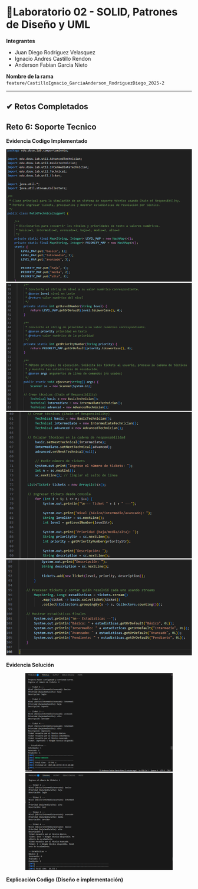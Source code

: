 # 🧪Laboratorio 02 - SOLID, Patrones de Diseño y UML

**Integrantes**
 - Juan Diego Rodriguez Velasquez
 - Ignacio Andres Castillo Rendon
 - Anderson Fabian Garcia Nieto

**Nombre de la rama**
`feature/CastilloIgnacio_GarciaAnderson_RodriguezDiego_2025-2`


---

## ✔ Retos Completados

## Reto 6: Soporte Tecnico

**Evidencia Codigo Implementado**

<p align="center">
	<img src="Laboratorio-2-CVDS-DOSW-01/docs/imagenes/Reto6/Reto6SupportTechnical-Code/Reto6TechnicalSupportMain01.png" alt="Evidencia Código 1" width="600"/>
	<img src="Laboratorio-2-CVDS-DOSW-01/docs/imagenes/Reto6/Reto6SupportTechnical-Code/Reto6TechnicalSupportMain02.png" alt="Evidencia Código 2" width="600"/>
	<img src="Laboratorio-2-CVDS-DOSW-01/docs/imagenes/Reto6/Reto6SupportTechnical-Code/Reto6TechnicalSupportMain03.png" alt="Evidencia Código 3" width="600"/>
	<img src="Laboratorio-2-CVDS-DOSW-01/docs/imagenes/Reto6/Reto6SupportTechnical-Code/Reto6TechnicalSupportMain04.png" alt="Evidencia Código 4" width="600"/>
</p>



**Evidencia Solución**

<p align="center">
	<img src="images/Reto6SupportTechnical-Solutions/Reto6TechnicalSupportMain-Solution02.png" alt="Evidencia Solución 2" width="400"/>
	<img src="images/Reto6SupportTechnical-Solutions/Reto6TechnicalSupportMain-Solution01.png" alt="Evidencia Solución 1" width="400"/>
</p>




**Explicación Codigo (Diseño e implementación)**
